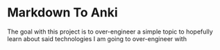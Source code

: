 # Markdown To Anki
The goal with this project is to over-engineer a simple topic to hopefully learn about said technologies I am going to over-engineer with

